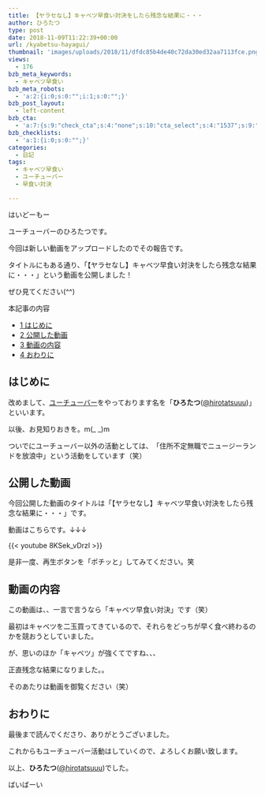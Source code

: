 ```yaml
---
title: 【ヤラセなし】キャベツ早食い対決をしたら残念な結果に・・・
author: ひろたつ
type: post
date: 2018-11-09T11:22:39+00:00
url: /kyabetsu-hayagui/
thumbnail: 'images/uploads/2018/11/dfdc85b4de40c72da30ed32aa7113fce.png?fit=304%2C171&ssl=1'
views:
  - 176
bzb_meta_keywords:
  - キャベツ早食い
bzb_meta_robots:
  - 'a:2:{i:0;s:0:"";i:1;s:0:"";}'
bzb_post_layout:
  - left-content
bzb_cta:
  - 'a:7:{s:9:"check_cta";s:4:"none";s:10:"cta_select";s:4:"1537";s:9:"org_title";s:0:"";s:9:"org_image";s:0:"";s:11:"org_content";s:0:"";s:15:"org_button_text";s:0:"";s:14:"org_button_url";s:0:"";}'
bzb_checklists:
  - 'a:1:{i:0;s:0:"";}'
categories:
  - 日記
tags:
  - キャベツ早食い
  - ユーチューバー
  - 早食い対決

---
```

はいどーもー
  
ユーチューバーのひろたつです。

今回は新しい動画をアップロードしたのでその報告です。
  
タイトルにもある通り、「【ヤラセなし】キャベツ早食い対決をしたら残念な結果に・・・」という動画を公開しました！
  
ぜひ見てください(^^)

<!--more-->

<div id="toc_container" class="toc_transparent no_bullets">
  <p class="toc_title">
    本記事の内容
  </p>
  
  <ul class="toc_list">
    <li>
      <a href="#i"><span class="toc_number toc_depth_1">1</span> はじめに</a>
    </li>
    <li>
      <a href="#i-2"><span class="toc_number toc_depth_1">2</span> 公開した動画</a>
    </li>
    <li>
      <a href="#i-3"><span class="toc_number toc_depth_1">3</span> 動画の内容</a>
    </li>
    <li>
      <a href="#i-4"><span class="toc_number toc_depth_1">4</span> おわりに</a>
    </li>
  </ul>
</div>

## <span id="i">はじめに</span>

改めまして、<a href="https://www.youtube.com/channel/UCURchUnO3DM8j-le65hJQJA" rel="noopener" target="_blank">ユーチューバー</a>をやっております名を「**ひろたつ**</a>(<a href="https://twitter.com/hirotatsuuu" rel="noopener" target="_blank">@hirotatsuuu</a>)」といいます。
  
以後、お見知りおきを。m(_ _)m

ついでにユーチューバー以外の活動としては、　「住所不定無職でニュージーランドを放浪中」という活動をしています（笑）

## <span id="i-2">公開した動画</span>

今回公開した動画のタイトルは「【ヤラセなし】キャベツ早食い対決をしたら残念な結果に・・・」です。

動画はこちらです。↓↓↓

{{< youtube 8KSek_vDrzI >}}

是非一度、再生ボタンを「ポチッと」してみてください。笑

## <span id="i-3">動画の内容</span>

この動画は、、一言で言うなら「キャベツ早食い対決」です（笑）

最初はキャベツを二玉買ってきているので、それらをどっちが早く食べ終わるのかを競おうとしていました。

が、思いのほか「キャベツ」が強くてですね、、、

正直残念な結果になりました。。

そのあたりは動画を御覧ください（笑）

## <span id="i-4">おわりに</span>

最後まで読んでくださり、ありがとうございました。

これからもユーチューバー活動はしていくので、よろしくお願い致します。

以上、**ひろたつ**</a>(<a href="https://twitter.com/hirotatsuuu" rel="noopener" target="_blank">@hirotatsuuu</a>)でした。
  
ばいばーい

<div style="font-size: 0px; height: 0px; line-height: 0px; margin: 0; padding: 0; clear: both;">
</div>
